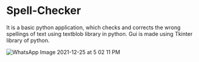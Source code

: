 # Spell-Checker
It is a basic python application, which checks and corrects the wrong spellings of text using textblob library in python.
Gui is made using Tkinter library of python.

![WhatsApp Image 2021-12-25 at 5 02 11 PM](https://user-images.githubusercontent.com/65017834/147384209-6f89d742-1462-464f-a399-e16d73a4883f.jpeg)

